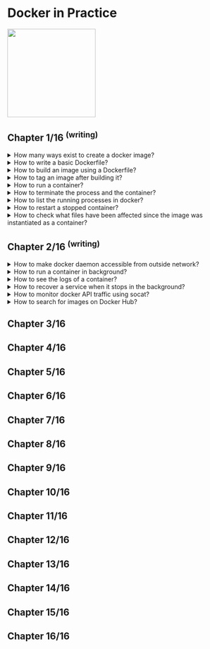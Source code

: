 # Docker in Practice
<img src="../covers/9781617294808.jpg" width="200"/>

## Chapter 1/16 <sup>(writing)</sup>

<details>
<summary>How many ways exist to create a docker image?</summary>

> **Description**
>
> 1. **Docker commands:** run a container and input the commands to create new image with `docker commit`.
> 2. **Dockerfile:** Build from a known base image, and specify the build with a limited set of simple commands.
> 3. **Dockerfile and configuration management (CM) tool:** Same as Dockerfile, but you hand over control of the build to a more sophisticated CM tool.
> 4. **Scratch image and import a set of files:** From an empty image, import a TAR file with the required files.
>
> ---
> **Resources**
> - Docker in Practice - Chapter 1.2.1
>
> ---
> **References**
> ---
</details>

<details>
<summary>How to write a basic Dockerfile?</summary>

> You begin the Dockerfile by defining the base image with the `FROM` command.
>
> ```docker
> FROM node
> ``````
>
> Next, you declare the maintainer with the `LABEL` command.
> This line isn’t required to make a working Docker image, but it’s good practice to include it.
>
> ```docker
> LABEL maintainer user@domain.tld
> ``````
>
> Next, you clone the source code with a `RUN` command.
> **Note:** Git is installed inside the base *node* image in this case, but you can’t take this kind of thing for granted.
>
> ```docker
> RUN git clone -q https://domain.com/username/repository.git
> ``````
>
> Now you move to the new cloned directory with a `WORKDIR` command.
> Not only does this change directories within the build context,
> but the last `WORKDIR` command determines which directory you’re in by default when you start up your container from your built image.
>
> ```docker
> WORKDIR repository
> ``````
>
> Next, you run the node package manager’s install command (npm).
>
> ```docker
> RUN npm install > /dev/null
> ``````
>
> Because port 8000 is used by the application, you use the `EXPOSE` command to tell Docker that containers from the built image should listen on this port.
>
> ```docker
> EXPOSE 8000
> ``````
>
> Finally, you use the CMD command to tell Docker which command will be run when the container is started up.
>
> ```docker
> CMD ["npm", "start"]
> ``````
>
> ---
> **Resources**
> - Docker in Practice - Chapter 1.2.2
> ---
> **References**
> ---
</details>

<details>
<summary>How to build an image using a Dockerfile?</summary>

> ```sh
> docker build .
> docker image build .
> ``````
>
> Each command results in a new image being created, and the image ID is output.
>
> ---
> **Resources**
> - Docker in Practice - Chapter 1.2.3
> ---
> **References**
> ---
</details>

<details>
<summary>How to tag an image after building it?</summary>

> ```sh
> docker tag 67c76cea05bb todoapp
> docker image tag ...
> ``````
>
> ---
> **Resources**
> - Docker in Practice - Chapter 1.2.3
> ---
> **References**
> ---
</details>

<details>
<summary>How to run a container?</summary>

> **Description**
>
> ```sh
> docker run -i -t -p 8000:8000 --name example todoapp
> docker container run ...
> ``````
>
> The `-p` flag maps the container’s port 8000 to the port 8000 on the host machine.
> The `--name` flag gives the container a unique name you can refer to later for convenience.
>
> ---
> **Resources**
> - Docker in Practice - Chapter 1.2.4
> ---
> **References**
> ---
</details>

<details>
<summary>How to terminate the process and the container?</summary>

> Once the container has been started, you can press `Ctrl-C` to terminate the process and the container.
>
> ---
> **Resources**
> - Docker in Practice - Chapter 1.2.4
> ---
> **References**
> ---
</details>

<details>
<summary>How to list the running processes in docker?</summary>

> ```sh
> docker ps -a
> docker container ps ...
> docker container ls ...
> docker container list ...
> ``````
>
> ---
> **Resources**
> - Docker in Practice - Chapter 1.2.4
>
> ---
> **References**
> ---
</details>

<details>
<summary>How to restart a stopped container?</summary>

> **Description**
>
> ```sh
> docker start example
> docker container start ...
> ``````
>
> ---
> **Resources**
> - Docker in Practice - Chapter 1.2.4
> ---
> **References**
> ---
</details>

<details>
<summary>How to check what files have been affected since the image was instantiated as a container?</summary>

> ```sh
> docker diff example
> docker container diff ...
> ``````
>
> The docker diff subcommand shows you which files have been affected since the image was instantiated as a container.
> In this case, the todo directory has been changed (C), and the other listed files have been added (A).
> No files have been deleted (D), which is the other possibility.
>
> ---
> **Resources**
> - Docker in Practice - Chapter 1.2.4
> ---
> **References**
> ---
</details>

## Chapter 2/16 <sup>(writing)</sup>

<details>
<summary>How to make docker daemon accessible from outside network?</summary>

> Once the Docker daemon has been stopped, you can restart it manually and open it up to outside users with the following command:
>
> ```sh
> sudo docker daemon -H tcp://0.0.0.0:2375
> ``````
>
> ```sh
> docker -H tcp://<your host's ip>:2375 <subcommand>
> ``````
>
> Or you can export the `DOCKER_HOST` environment variable:
>
> ```sh
> export DOCKER_HOST=tcp://<your host's ip>:2375
> sudo --preserve-env=DOCKER_HOST docker <subcommand>
> ``````
>
> ---
> **Resources**
> - Docker in Practice - Chapter 2.2
> ---
> **References**
> ---
</details>

<details>
<summary>How to run a container in background?</summary>

> **Description**
>
> ```sh
> docker run -d -p 1234:1234 --name daemon ubuntu:20.04 nc -l 1234
> docker run --detach -publish 1234:1234 --name daemon ...
> docker container run ...
> ``````
>
> The `-d` flag, when used with docker run, runs the container as a daemon.
> With `-p` you publish the 1234 port from the container to the host.
> The `--name` flag lets you give the container a name so you can refer to it later.
> Finally, you run a simple listening echo server on port 1234 with **netcat**.
>
> ```sh
> nc localhost 1234
> Look ma, I know docker!^C
> ``````
>
> ```sh
> docker container logs daemon
> Look ma, I know docker!
> ``````
>
> ---
> **Resources**
> - Docker in Practice - Chapter 2.2
> ---
> **References**
> ---
</details>

<details>
<summary>How to see the logs of a container?</summary>

>
> ```sh
> docker logs daemon
> docker container logs ...
> ``````
>
> ---
> **Resources**
> - Docker in Practice - Chapter 2.2
>
> ---
> **References**
> ---
</details>

<details>
<summary>How to recover a service when it stops in the background?</summary>

> Restart policy allows you to apply a set of rules to be followed when the container terminates:
>
> * `no`: Don’t restart when the container exits
> * `always`: Always restart when the container exits
> * `unless-stopped`: Always restart, but remember explicitly stopping
> * `on-failure[:max-retry]`: Restart only on failure
>
> ```sh
> docker container run --detach --restart=on-failure:10 --name daemon ubuntu /usr/bin/false
> docker container logs daemon
> ``````
>
> ---
> **Resources**
> - Docker in Practice - Chapter 2.1
> ---
> **References**
> ---
</details>

<details>
<summary>How to monitor docker API traffic using socat?</summary>

> ```sh
> socat -v UNIX-LISTEN:/tmp/dockerapi.sock,fork UNIX-CONNECT:/var/run/docker.sock &
> docker -H unix:///tmp/dockerapi.sock ps -a
> ``````
>
> ---
> **Resources**
> - Docker in Practice - Chapter 2.3
> ---
> **References**
> ---
</details>

<details>
<summary>How to search for images on Docker Hub?</summary>

> ```sh
> docker search node
> ``````
>
> ---
> **Resources**
> - Docker in Practice - Chapter 2.5
>
> ---
> **References**
> ---
</details>

## Chapter 3/16
## Chapter 4/16
## Chapter 5/16
## Chapter 6/16
## Chapter 7/16
## Chapter 8/16
## Chapter 9/16
## Chapter 10/16
## Chapter 11/16
## Chapter 12/16
## Chapter 13/16
## Chapter 14/16
## Chapter 15/16
## Chapter 16/16

